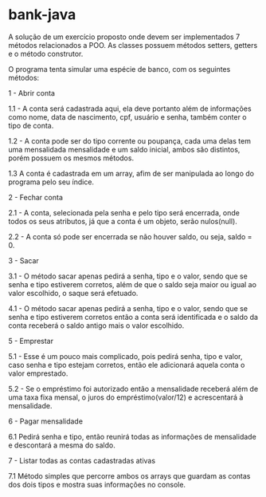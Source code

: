 # bank-java

<p>A solução de um exercício proposto onde devem ser implementados 7 métodos relacionados a POO. As classes possuem métodos setters, getters e o método construtor.</p>

<p>O programa tenta simular uma espécie de banco, com os seguintes métodos:</p>
  <p>1 - Abrir conta</p>
    <p>1.1 - A conta será cadastrada aqui, ela deve portanto além de informações como nome, data de nascimento, cpf, usuário e senha, também conter o tipo de conta.</p>
    <p>1.2 - A conta pode ser do tipo corrente ou poupança, cada uma delas tem uma mensalidada mensalidade e um saldo inicial, ambos são distintos, porém possuem os mesmos métodos.</p>
    <p>1.3 A conta é cadastrada em um array, afim de ser manipulada ao longo do programa pelo seu índice.</p>
  <p>2 - Fechar conta</p>
    <p>2.1 - A conta, selecionada pela senha e pelo tipo será encerrada, onde todos os seus atributos, já que a conta é um objeto, serão nulos(null).</p>
    <p>2.2 - A conta só pode ser encerrada se não houver saldo, ou seja, saldo = 0.</p>
  <p>3 - Sacar</p>
    <p>3.1 - O método sacar apenas pedirá a senha, tipo e o valor, sendo que se senha e tipo estiverem corretos, além de que o saldo seja maior ou igual ao valor escolhido, o saque será efetuado.</p>
    <p>4.1 - O método sacar apenas pedirá a senha, tipo e o valor, sendo que se senha e tipo estiverem corretos então a conta será identificada e o saldo da conta receberá o saldo antigo mais o valor escolhido.</p>
  <p>5 - Emprestar</p>
    <p>5.1 - Esse é um pouco mais complicado, pois pedirá senha, tipo e valor, caso senha e tipo estejam corretos, então ele adicionará aquela conta o valor emprestado. </p>
    5.2 - Se o empréstimo foi autorizado então a mensalidade receberá além de uma taxa fixa mensal, o juros do empréstimo(valor/12) e acrescentará à mensalidade.</p>
  <p>6 - Pagar mensalidade
    <p>6.1 Pedirá senha e tipo, então reunirá todas as informações de mensalidade e descontará a mesma do saldo.</p>
  <p>7 - Listar todas as contas cadastradas ativas</p>
    <p>7.1 Método simples que percorre ambos os arrays que guardam as contas dos dois tipos e mostra suas informações no console.</p>

